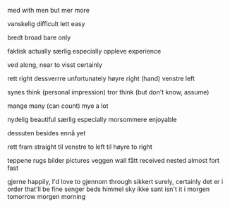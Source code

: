 med with
men but
mer more

vanskelig difficult
lett      easy


bredt   broad
bare    only

faktisk actually
særlig  especially
oppleve experience

ved     along, near to
visst   certainly

rett            right
dessverrre      unfortunately
høyre           right (hand)
venstre         left

synes           think (personal impression)
tror            think (but don't know, assume)

mange           many (can count)
mye             a lot

nydelig         beautiful
særlig          especially
morsommere      enjoyable

dessuten        besides
ennå            yet

rett fram       straight
til venstre     to left
til høyre       to right

teppene         rugs
bilder          pictures
veggen          wall
fått            received
nested          almost
fort            fast

gjerne          happily, I'd love to
gjennom         through
sikkert         surely, certainly
det er i order  that'll be fine
senger          beds
himmel          sky
ikke sant       isn't it
i morgen        tomorrow
morgen          morning
